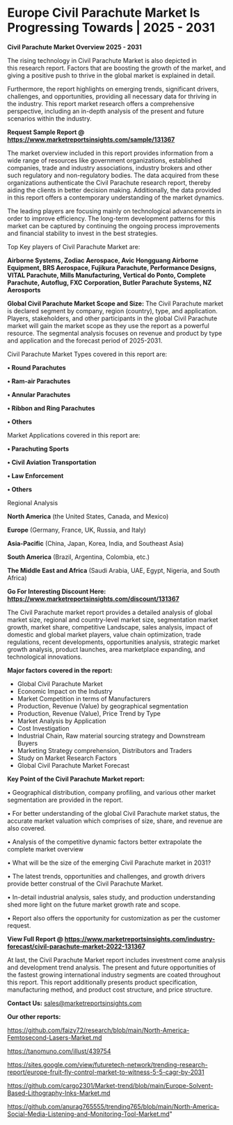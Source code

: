 # Europe Civil Parachute Market Is Progressing Towards | 2025 - 2031

<Strong> Civil Parachute Market Overview 2025 - 2031</strong>

The rising technology in Civil Parachute Market is also depicted in this research report. Factors that are boosting the growth of the market, and giving a positive push to thrive in the global market is explained in detail.

Furthermore, the report highlights on emerging trends, significant drivers, challenges, and opportunities, providing all necessary data for thriving in the industry. This report market research offers a comprehensive perspective, including an in-depth analysis of the present and future scenarios within the industry.

<strong>Request Sample Report @ <a href=https://www.marketreportsinsights.com/sample/131367>https://www.marketreportsinsights.com/sample/131367</a></strong>

The market overview included in this report provides information from a wide range of resources like government organizations, established companies, trade and industry associations, industry brokers and other such regulatory and non-regulatory bodies. The data acquired from these organizations authenticate the Civil Parachute research report, thereby aiding the clients in better decision making. Additionally, the data provided in this report offers a contemporary understanding of the market dynamics.

The leading players are focusing mainly on technological advancements in order to improve efficiency. The long-term development patterns for this market can be captured by continuing the ongoing process improvements and financial stability to invest in the best strategies.

Top Key players of Civil Parachute Market are:

<strong>Airborne Systems, Zodiac Aerospace, Avic Hongguang Airborne Equipment, BRS Aerospace, Fujikura Parachute, Performance Designs, VITAL Parachute, Mills Manufacturing, Vertical do Ponto, Complete Parachute, Autoflug, FXC Corporation, Butler Parachute Systems, NZ Aerosports</strong>

<strong><b>Global Civil Parachute Market Scope and Size:</b></strong>
The Civil Parachute market is declared segment by company, region (country), type, and application. Players, stakeholders, and other participants in the global Civil Parachute market will gain the market scope as they use the report as a powerful resource. The segmental analysis focuses on revenue and product by type and application and the forecast period of 2025-2031.

Civil Parachute Market Types covered in this report are:

<strong>• Round Parachutes

• Ram-air Parachutes

• Annular Parachutes

• Ribbon and Ring Parachutes

• Others</strong>

Market Applications covered in this report are:

<strong>• Parachuting Sports

• Civil Aviation Transportation

• Law Enforcement

• Others</strong> 

Regional Analysis

<strong>North America</strong> (the United States, Canada, and Mexico)

<strong>Europe</strong> (Germany, France, UK, Russia, and Italy)

<strong>Asia-Pacific</strong> (China, Japan, Korea, India, and Southeast Asia)

<strong>South America</strong> (Brazil, Argentina, Colombia, etc.)

<strong>The Middle East and Africa</strong> (Saudi Arabia, UAE, Egypt, Nigeria, and South Africa)

<strong>Go For Interesting Discount Here: <a href=https://www.marketreportsinsights.com/discount/131367>https://www.marketreportsinsights.com/discount/131367</a></strong>

The Civil Parachute market report provides a detailed analysis of global market size, regional and country-level market size, segmentation market growth, market share, competitive Landscape, sales analysis, impact of domestic and global market players, value chain optimization, trade regulations, recent developments, opportunities analysis, strategic market growth analysis, product launches, area marketplace expanding, and technological innovations.

<strong><b>Major factors covered in the report:</b></strong>
<ul>
  <li>Global Civil Parachute Market </li>
  <li>Economic Impact on the Industry</li>
  <li>Market Competition in terms of Manufacturers</li>
  <li>Production, Revenue (Value) by geographical segmentation</li>
  <li>Production, Revenue (Value), Price Trend by Type</li>
  <li>Market Analysis by Application</li>
  <li>Cost Investigation</li>
  <li>Industrial Chain, Raw material sourcing strategy and Downstream Buyers</li>
  <li>Marketing Strategy comprehension, Distributors and Traders</li>
  <li>Study on Market Research Factors</li>
  <li>Global Civil Parachute Market Forecast</li>
</ul>

<strong><b>Key Point of the Civil Parachute Market report:</b></strong>

• Geographical distribution, company profiling, and various other market segmentation are provided in the report.

• For better understanding of the global Civil Parachute market status, the accurate market valuation which comprises of size, share, and revenue are also covered.

• Analysis of the competitive dynamic factors better extrapolate the complete market overview

• What will be the size of the emerging Civil Parachute market in 2031?

• The latest trends, opportunities and challenges, and growth drivers provide better construal of the Civil Parachute Market.

• In-detail industrial analysis, sales study, and production understanding shed more light on the future market growth rate and scope.

• Report also offers the opportunity for customization as per the customer request.

<strong><b>View Full Report @ <a href=https://www.marketreportsinsights.com/industry-forecast/civil-parachute-market-2022-131367>https://www.marketreportsinsights.com/industry-forecast/civil-parachute-market-2022-131367</a></b></strong>


At last, the Civil Parachute Market report includes investment come analysis and development trend analysis. The present and future opportunities of the fastest growing international industry segments are coated throughout this report. This report additionally presents product specification, manufacturing method, and product cost structure, and price structure.

<strong>Contact Us:</strong>
sales@marketreportsinsights.com

<strong>Our other reports:</strong>

<a href=https://github.com/faizy72/research/blob/main/North-America-Femtosecond-Lasers-Market.md>https://github.com/faizy72/research/blob/main/North-America-Femtosecond-Lasers-Market.md</a>

<a href=https://tanomuno.com/illust/439754>https://tanomuno.com/illust/439754</a>

<a href=https://sites.google.com/view/futuretech-network/trending-research-report/europe-fruit-fly-control-market-to-witness-5-5-cagr-by-2031>https://sites.google.com/view/futuretech-network/trending-research-report/europe-fruit-fly-control-market-to-witness-5-5-cagr-by-2031</a>

<a href=https://github.com/cargo2301/Market-trend/blob/main/Europe-Solvent-Based-Lithography-Inks-Market.md>https://github.com/cargo2301/Market-trend/blob/main/Europe-Solvent-Based-Lithography-Inks-Market.md</a>

<a href=https://github.com/anurag765555/trending765/blob/main/North-America-Social-Media-Listening-and-Monitoring-Tool-Market.md>https://github.com/anurag765555/trending765/blob/main/North-America-Social-Media-Listening-and-Monitoring-Tool-Market.md</a>"
